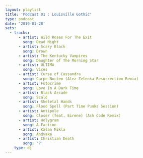 ```yaml
---
layout: playlist
title: 'Podcast 01 : Louisville Gothic'
type: podcast
date: '2019-01-28'
sets:
  - tracks:
      - artist: Wild Roses For The Exit
        song: Dead Night
      - artist: Scary Black
        song: Drown
      - artist: The Kentucky Vampires
        song: Daughter of The Morning Star
      - artist: ULTIMA
        song: Vices
      - artist: Curse of Cassandra
        song: Carpe Noctem (Alez Zelenka Resurrection Remix)
      - artist: Fotocrime
        song: Love In A Dark Time
      - artist: Black Arcade
        song: Scald
      - artist: Skeletal Hands
        song: Flood Spell (Part Time Punks Session)
      - artist: Antipole
        song: Closer (feat. Eirene) (Ash Code Remix)
      - artist: Holygram
        song: A Faction
      - artist: Kælan Mikla
        song: Andvaka
      - artist: Christian Death
        song: '?'
    type: dj
---
```


